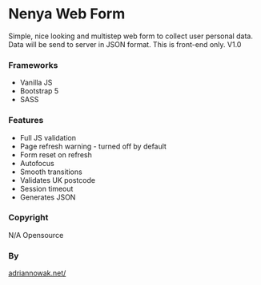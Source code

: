 # Nenya Web Form
Simple, nice looking and multistep web form to collect user personal data. Data will be send to server in JSON format. This is front-end only.
V1.0

### Frameworks
- Vanilla JS
- Bootstrap 5
- SASS

### Features
- Full JS validation
- Page refresh warning - turned off by default
- Form reset on refresh
- Autofocus
- Smooth transitions
- Validates UK postcode
- Session timeout
- Generates JSON

### Copyright
N/A Opensource

### By
[adriannowak.net/](https://www.adriannowak.net/)